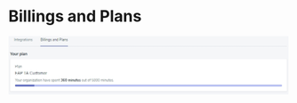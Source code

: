 # Billings and Plans


![aplsett3](https://github.com/mirpl/mvp-ta-knowledge-base/blob/master/assets/images6/aplsettings3.jpg?raw=true)
